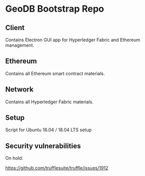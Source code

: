 # GeoDB Bootstrap Repo

## Client

Contains Electron GUI app for Hyperledger Fabric and Ethereum management.

## Ethereum

Contains all Ethereum smart contract materials.

## Network

Contains all Hyperledger Fabric materials.

## Setup

Script for Ubuntu 16.04 / 18.04 LTS setup

## Security vulnerabilities

On hold:

https://github.com/trufflesuite/truffle/issues/1912
